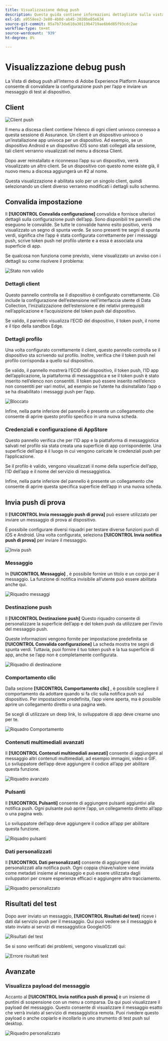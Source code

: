 ```yaml
---
title: Visualizzazione debug push
description: Questa guida contiene informazioni dettagliate sulla vista Debug push in Adobe Experience Platform Assurance.
exl-id: a9558ee2-2e80-4b0d-ab45-2020be85e634
source-git-commit: 05a7b73da610a30119b4719ae6b6d85f93cdc2ae
workflow-type: tm+mt
source-wordcount: '939'
ht-degree: 0%

---
```


# Visualizzazione debug push

La Vista di debug push all’interno di Adobe Experience Platform Assurance consente di convalidare la configurazione push per l’app e inviare un messaggio di test al dispositivo.

## Client

![Client push](./images/push-debug-view/clients.png)

Il menu a discesa client contiene l’elenco di ogni client univoco connesso a questa sessione di Assurance. Un client è un dispositivo univoco o un’installazione app univoca per un dispositivo. Ad esempio, se un dispositivo Android e un dispositivo iOS sono stati collegati alla sessione, tali client verranno visualizzati nel menu a discesa Client.

Dopo aver reinstallato e riconnesso l’app su un dispositivo, verrà visualizzato un altro client. Se un dispositivo con questo nome esiste già, il nuovo menu a discesa aggiungerà un #2 al nome.

Questa visualizzazione è abilitata solo per un singolo client, quindi selezionando un client diverso verranno modificati i dettagli sullo schermo.

## Convalida impostazione

Il **[!UICONTROL Convalida configurazione]** convalida e fornisce ulteriori dettagli sulla configurazione push dell’app. Sono disponibili tre pannelli che eseguono le convalide. Se tutte le convalide hanno esito positivo, verrà visualizzato un segno di spunta verde. Se sono presenti tre segni di spunta verdi, significa che l’app è stata configurata correttamente per i messaggi push, scrive token push nel profilo utente e a essa è associata una superficie di app.

Se qualcosa non funziona come previsto, viene visualizzato un avviso con i dettagli su come risolvere il problema:

![Stato non valido](./images/push-debug-view/invalid-state.png)

### Dettagli client

Questo pannello controlla se il dispositivo è configurato correttamente. Ciò include la configurazione dell’estensione nell’interfaccia utente di Data Collection, l’inizializzazione dell’estensione e dei relativi prerequisiti nell’applicazione e l’acquisizione del token push dal dispositivo.

Se valido, il pannello visualizza l’ECID del dispositivo, il token push, il nome e il tipo della sandbox Edge.

### Dettagli profilo

Una volta configurato correttamente il client, questo pannello controlla se il dispositivo sta scrivendo sul profilo. Inoltre, verifica che il token push nel profilo corrisponda a quello sul dispositivo.

Se valido, il pannello mostrerà l’ECID del dispositivo, il token push, l’ID app dell’applicazione, la piattaforma di messaggistica e se il token push è stato inserito nell’elenco non consentiti. Il token può essere inserito nell’elenco non consentiti per vari motivi, ad esempio se l’utente ha disinstallato l’app o se ha disabilitato i messaggi push per l’app.

![Bloccato](./images/push-debug-view/deny-list-blocked.png)

Infine, nella parte inferiore del pannello è presente un collegamento che consente di aprire questo profilo specifico in una nuova scheda.

### Credenziali e configurazione di AppStore

Questo pannello verifica che per l’ID app e la piattaforma di messaggistica salvati nel profilo sia stata creata una superficie di app corrispondente. Una superficie dell’app è il luogo in cui vengono caricate le credenziali push per l’applicazione.

Se il profilo è valido, vengono visualizzati il nome della superficie dell’app, l’ID dell’app e il nome del servizio di messaggistica.

Infine, nella parte inferiore del pannello è presente un collegamento che consente di aprire questa specifica superficie dell’app in una nuova scheda.

## Invia push di prova

Il **[!UICONTROL Invia messaggio push di prova]** può essere utilizzato per inviare un messaggio di prova al dispositivo.

È possibile configurare diversi riquadri per testare diverse funzioni push di iOS e Android. Una volta configurata, seleziona **[!UICONTROL Invia notifica push di prova]** per inviare il messaggio.

![Invia push](./images/push-debug-view/send.png)

### Messaggio

In **[!UICONTROL Messaggio]** , è possibile fornire un titolo e un corpo per il messaggio. La funzione di notifica invisibile all’utente può essere abilitata anche qui.

![Riquadro messaggi](./images/push-debug-view/message-pane.png)

### Destinazione push

Il **[!UICONTROL Destinazione push]** Questo riquadro consente di personalizzare la superficie dell’app e del token push da utilizzare per l’invio del messaggio push.

Queste informazioni vengono fornite per impostazione predefinita se **[!UICONTROL Convalida configurazione]** La scheda mostra tre segni di spunta verdi. Tuttavia, puoi fornire il tuo token push e la tua superficie di app, anche se l’app non è completamente configurata.

![Riquadro di destinazione](./images/push-debug-view/target-pane.png)

### Comportamento clic

Dalla sezione **[!UICONTROL Comportamento clic]** , è possibile scegliere il comportamento da adottare quando si fa clic sulla notifica push sul dispositivo. Per impostazione predefinita, l’app viene aperta, ma è possibile aprire un collegamento diretto o una pagina web.

Se scegli di utilizzare un deep link, lo sviluppatore di app deve crearne uno per te.

![Riquadro Comportamento](./images/push-debug-view/click-behavior.png)

### Contenuti multimediali avanzati

Il **[!UICONTROL Contenuti multimediali avanzati]** consente di aggiungere al messaggio altri contenuti multimediali, ad esempio immagini, video o GIF. Lo sviluppatore dell’app deve aggiungere il codice all’app per abilitare questa funzione.

![Riquadro avanzato](./images/push-debug-view/rich-pane.png)

### Pulsanti

Il **[!UICONTROL Pulsanti]** consente di aggiungere pulsanti aggiuntivi alla notifica push. Ogni pulsante può aprire l’app, un collegamento diretto all’app o una pagina web.

Lo sviluppatore dell’app deve aggiungere il codice all’app per abilitare questa funzione.

![Riquadro pulsanti](./images/push-debug-view/buttons-pane.png)

### Dati personalizzati

Il **[!UICONTROL Dati personalizzati]** consente di aggiungere dati personalizzati alla notifica push. Ogni coppia chiave/valore viene inviata come metadati insieme al messaggio e può essere utilizzata dagli sviluppatori per creare esperienze efficaci e aggiungere altro tracciamento.

![Riquadro personalizzato](./images/push-debug-view/custom-pane.png)

## Risultati del test

Dopo aver inviato un messaggio, **[!UICONTROL Risultati del test]** riceve i dati dal servizio push per il messaggio. Qui puoi vedere se il messaggio è stato inviato ai servizi di messaggistica Google/iOS:

![Risultati del test](./images/push-debug-view/test-results.png)

Se si sono verificati dei problemi, vengono visualizzati qui:

![Errore risultati test](./images/push-debug-view/test-error.png)

## Avanzate

### Visualizza payload del messaggio

Accanto al **[!UICONTROL Invia notifica push di prova]** è un insieme di puntini di sospensione con un menu a comparsa. Da qui puoi visualizzare il payload del messaggio. Questo consente di visualizzare il messaggio esatto che verrà inviato al servizio di messaggistica remota. Puoi rivedere questo payload o anche copiarlo e incollarlo in uno strumento di test push sul desktop.

![Riquadro personalizzato](./images/push-debug-view/message-payload.png)
